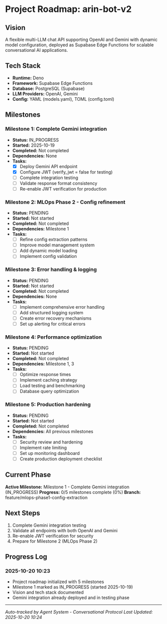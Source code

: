 # Project Roadmap: arin-bot-v2

## Vision
A flexible multi-LLM chat API supporting OpenAI and Gemini with dynamic model configuration, deployed as Supabase Edge Functions for scalable conversational AI applications.

## Tech Stack
- **Runtime:** Deno
- **Framework:** Supabase Edge Functions
- **Database:** PostgreSQL (Supabase)
- **LLM Providers:** OpenAI, Gemini
- **Config:** YAML (models.yaml), TOML (config.toml)

## Milestones

### Milestone 1: Complete Gemini integration
- **Status:** IN_PROGRESS
- **Started:** 2025-10-19
- **Completed:** Not completed
- **Dependencies:** None
- **Tasks:**
  - [x] Deploy Gemini API endpoint
  - [x] Configure JWT (verify_jwt = false for testing)
  - [ ] Complete integration testing
  - [ ] Validate response format consistency
  - [ ] Re-enable JWT verification for production

### Milestone 2: MLOps Phase 2 - Config refinement
- **Status:** PENDING
- **Started:** Not started
- **Completed:** Not completed
- **Dependencies:** Milestone 1
- **Tasks:**
  - [ ] Refine config extraction patterns
  - [ ] Improve model management system
  - [ ] Add dynamic model loading
  - [ ] Implement config validation

### Milestone 3: Error handling & logging
- **Status:** PENDING
- **Started:** Not started
- **Completed:** Not completed
- **Dependencies:** None
- **Tasks:**
  - [ ] Implement comprehensive error handling
  - [ ] Add structured logging system
  - [ ] Create error recovery mechanisms
  - [ ] Set up alerting for critical errors

### Milestone 4: Performance optimization
- **Status:** PENDING
- **Started:** Not started
- **Completed:** Not completed
- **Dependencies:** Milestone 1, 3
- **Tasks:**
  - [ ] Optimize response times
  - [ ] Implement caching strategy
  - [ ] Load testing and benchmarking
  - [ ] Database query optimization

### Milestone 5: Production hardening
- **Status:** PENDING
- **Started:** Not started
- **Completed:** Not completed
- **Dependencies:** All previous milestones
- **Tasks:**
  - [ ] Security review and hardening
  - [ ] Implement rate limiting
  - [ ] Set up monitoring dashboard
  - [ ] Create production deployment checklist

## Current Phase
**Active Milestone:** Milestone 1 - Complete Gemini integration (IN_PROGRESS)
**Progress:** 0/5 milestones complete (0%)
**Branch:** feature/mlops-phase1-config-extraction

## Next Steps
1. Complete Gemini integration testing
2. Validate all endpoints with both OpenAI and Gemini
3. Re-enable JWT verification for security
4. Prepare for Milestone 2 (MLOps Phase 2)

## Progress Log
### 2025-10-20 10:23
- Project roadmap initialized with 5 milestones
- Milestone 1 marked as IN_PROGRESS (started 2025-10-19)
- Vision and tech stack documented
- Gemini integration already deployed and in testing phase

---
*Auto-tracked by Agent System - Conversational Protocol*
*Last Updated: 2025-10-20 10:24*
